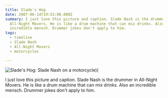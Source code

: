 ```yaml
---
title: Slade's Hog
date: 2007-06-14T19:53:00.000Z
summary: I just love this picture and caption. Slade Nash is the drummer in
  All-Night Movers. He is like a drum machine that can mix drinks. Also an
  incredible mensch. Drummer jokes don't apply to him.
tags:
  - timeline 
  - Slade Nash
  - All-Night Movers
  - motorcycles

---
```


![Slade's Hog: Slade Nash on a motorcycle)(](/static/img/slades-hog-2007.jpg "Slade's Hog")

I just love this picture and caption. Slade Nash is the drummer in All-Night Movers. He is like a drum machine that can mix drinks. Also an incredible mensch. Drummer jokes don't apply to him.